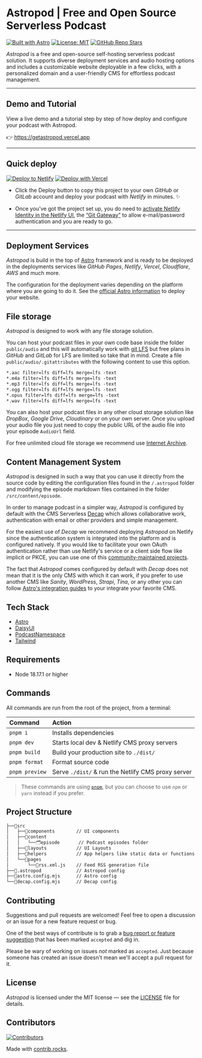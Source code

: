 # Astropod | Free and Open Source Serverless Podcast

[![Built with Astro][astro-badge]][astro]
[![License: MIT][license-badge]][license]
[![GitHub Repo Stars][gh-stars]][gh-repo]

_Astropod_ is a free and open-source self-hosting serverless podcast solution.
It supports diverse deployment services and audio hosting options and includes a customizable website deployable in a few clicks, with a personalized domain and a user-friendly CMS for effortless podcast management.

---

## Demo and Tutorial

View a live demo and a tutorial step by step of how deploy and configure your podcast with Astropod.

👉️ <https://getastropod.vercel.app>

---

## Quick deploy

[![Deploy to Netlify](https://www.netlify.com/img/deploy/button.svg)][deploy]
[![Deploy with Vercel](https://vercel.com/button)](https://vercel.com/new/clone?repository-url=https%3A%2F%2Fgithub.com%2Fadvanced-astro%2Fastropod&demo-url=https%3A%2F%2Fdemo.podcast.wf&skippable-integrations=1)

- Click the Deploy button to copy this project to your own _GitHub_ or _GitLab_ account and deploy your podcast with _Netlify_ in minutes. ✨

- Once you’ve got the project set up, you do need to
[activate Netlify Identity in the Netlify UI][identity], the
[“Git Gateway”][gateway] to allow e-mail/password authentication and you are ready to go.

---

## Deployment Services

_Astropod_ is build in the top of [Astro](https://astro.build/) framework and is ready to be deployed in the deployments services like _GitHub Pages_, _Netlify_, _Vercel_, _Cloudflare_, _AWS_ and much more.

The configuration for the deployment varies depending on the platform where you are going to do it. See the [official Astro information](https://docs.astro.build/en/guides/deploy/) to deploy your website.

## File storage

_Astropod_ is designed to work with any file storage solution.

You can host your podcast files in your own code base inside the folder `public/audio` and this will automatically work with [git LFS](https://git-lfs.com/) but free plans in _GitHub_ and _GitLab_ for LFS are limited so take that in mind.
Create a file `public/audio/.gitattributes` with the following content to use this option.

```txt
*.aac filter=lfs diff=lfs merge=lfs -text
*.m4a filter=lfs diff=lfs merge=lfs -text
*.mp3 filter=lfs diff=lfs merge=lfs -text
*.ogg filter=lfs diff=lfs merge=lfs -text
*.opus filter=lfs diff=lfs merge=lfs -text
*.wav filter=lfs diff=lfs merge=lfs -text
```

You can also host your podcast files in any other cloud storage solution like _DropBox_, _Google Drive_, _Cloudinary_ or on your own server. Once you upload your audio file you just need to copy the public URL of the audio file into your episode `AudioUrl` field.

For free unlimited cloud file storage we recommend use [Internet Archive](https://archive.org/).

## Content Management System

_Astropod_ is designed in such a way that you can use it directly from the source code by editing the configuration files found in the `/.astropod` folder and modifying the episode markdown files contained in the folder `/src/content/episode`.

In order to manage podcast in a simpler way, _Astropod_ is configured by default with the CMS Serverless [Decap](https://decapcms.org/) which allows collaborative work, authentication with email or other providers and simple management.

For the easiest use of _Decap_ we recommend deploying _Astropod_ on Netlify since the authentication system is integrated into the platform and is configured natively. If you would like to facilitate your own OAuth authentication rather than use Netlify's service or a client side flow like implicit or PKCE, you can use one of this [community-maintained projects](https://decapcms.org/docs/external-oauth-clients/).

The fact that _Astropod_ comes configured by default with _Decap_ does not mean that it is the only CMS with which it can work, if you prefer to use another CMS like _Sanity_, _WordPress_, _Strapi_, _Tina_, or any other you can follow [Astro's integration guides](https://docs.astro.build/en/guides/cms/) to your integrate your favorite CMS.

## Tech Stack

- [Astro][astro]
- [DaisyUI][daisy-ui]
- [PodcastNamespace][podcast-namespace]
- [Tailwind][tailwind]

## Requirements

- Node 18.17.1 or higher

## Commands

All commands are run from the root of the project, from a terminal:

| Command        | Action                                             |
| :------------- | :------------------------------------------------- |
| `pnpm i`       | Installs dependencies                              |
| `pnpm dev`     | Starts local dev & Netlify CMS proxy servers       |
| `pnpm build`   | Build your production site to `./dist/`            |
| `pnpm format`  | Format source code                                 |
| `pnpm preview` | Serve `./dist/` & run the Netlify CMS proxy server |

> These commands are using [`pnpm`][pnpm], but you can choose to use `npm` or `yarn` instead if you prefer.

## Project Structure

```txt
├──📂src
│   ├──📁components        // UI components
│   ├──📂content
│   │   └──🗂️episode       // Podcast episodes folder
│   ├──📁layouts           // UI Layouts
│   ├──📁helpers           // App helpers like static data or functions
│   └──📂pages
│       └──📃rss.xml.js    // Feed RSS generation file
├──📁.astropod             // Astropod config
├──📄astro.config.mjs      // Astro config
└──📄decap.config.mjs      // Decap config
```

## Contributing

Suggestions and pull requests are welcomed! Feel free to open a discussion or an issue for a new feature request or bug.

One of the best ways of contribute is to grab a [bug report or feature suggestion](https://github.com/advanced-astro/astropod/issues) that has been marked `accepted` and dig in.

Please be wary of working on issues _not_ marked as `accepted`. Just because someone has created an issue doesn't mean we'll accept a pull request for it.

## License

_Astropod_ is licensed under the MIT license — see the [LICENSE][license] file for details.

## Contributors

[![Contributors](https://contrib.rocks/image?repo=advanced-astro/astropod)](https://github.com/advanced-astro/astropod/graphs/contributors)

Made with [contrib.rocks](https://contrib.rocks).

[astro]: https://astro.build
[astro-badge]: https://astro.badg.es/v2/built-with-astro/tiny.svg
[daisy-ui]: https://daisyui.com
[deploy]: https://app.netlify.com/start/deploy?repository=https://github.com/advanced-astro/astropod
[gateway]: https://docs.netlify.com/visitor-access/git-gateway/
[gh-stars]: https://img.shields.io/github/stars/advanced-astro/astropod
[gh-repo]: https://github.com/advanced-astro/astropod
[identity]: https://docs.netlify.com/visitor-access/identity/
[license]: https://github.com/advanced-astro/astropod/blob/main/LICENSE
[license-badge]: https://flat.badgen.net/github/license/amio/badgen
[pnpm]: https://pnpm.io
[podcast-namespace]: https://podcastname.space
[tailwind]: https://tailwindcss.com